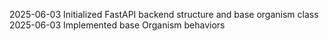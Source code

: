 2025-06-03 Initialized FastAPI backend structure and base organism class
2025-06-03 Implemented base Organism behaviors
